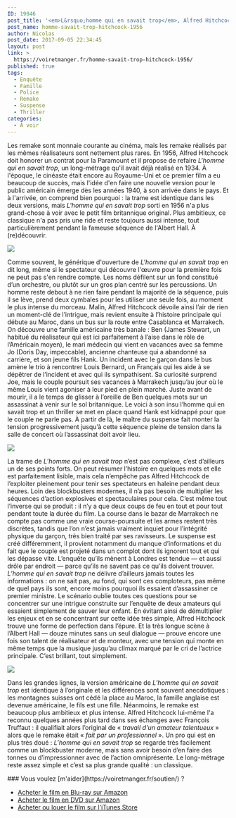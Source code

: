 ```yaml
---
ID: 19046
post_title: '<em>L&rsquo;homme qui en savait trop</em>, Alfred Hitchcock'
post_name: homme-savait-trop-hitchcock-1956
author: Nicolas
post_date: 2017-09-05 22:34:45
layout: post
link: >
  https://voiretmanger.fr/homme-savait-trop-hitchcock-1956/
published: true
tags:
  - Enquête
  - Famille
  - Police
  - Remake
  - Suspense
  - Thriller
categories:
  - À voir
---
```

Les remake sont monnaie courante au cinéma, mais les remake réalisés par les mêmes réalisateurs sont nettement plus rares. En 1956, Alfred Hitchcock doit honorer un contrat pour la Paramount et il propose de refaire *L'homme qui en savait trop*, un long-métrage qu'il avait déjà réalisé en 1934. À l'époque, le cinéaste était encore au Royaume-Uni et ce premier film a eu beaucoup de succès, mais l'idée d'en faire une nouvelle version pour le public américain émerge dès les années 1940, à son arrivée dans le pays. Et à l'arrivée, on comprend bien pourquoi : la trame est identique dans les deux versions, mais *L'homme qui en savait trop* sorti en 1956 n'a plus grand-chose à voir avec le petit film britannique original. Plus ambitieux, ce classique n'a pas pris une ride et reste toujours aussi intense, tout particulièrement pendant la fameuse séquence de l'Albert Hall. À (re)découvrir.


<a href="https://fr.wikipedia.org/wiki/L%27Homme_qui_en_savait_trop_(film,_1956)"><img src="https://voiretmanger.fr/wp-content/uploads/2017/09/homme-savait-trop-1956-hitchcock.jpg"/></a>


Comme souvent, le générique d'ouverture de *L'homme qui en savait trop* en dit long, même si le spectateur qui découvre l'œuvre pour la première fois ne peut pas s'en rendre compte. Les noms défilent sur un fond constitué d’un orchestre, ou plutôt sur un gros plan centré sur les percussions. Un homme reste debout à ne rien faire pendant la majorité de la séquence, puis il se lève, prend deux cymbales pour les utiliser une seule fois, au moment le plus intense du morceau. Malin, Alfred Hitchcock dévoile ainsi l’air de rien un moment-clé de l’intrigue, mais revient ensuite à l’histoire principale qui débute au Maroc, dans un bus sur la route entre Casablanca et Marrakech. On découvre une famille américaine très banale : Ben (James Stewart, un habitué du réalisateur qui est ici parfaitement à l’aise dans le rôle de l’Américain moyen), le mari médecin qui vient en vacances avec sa femme Jo (Doris Day, impeccable), ancienne chanteuse qui a abandonné sa carrière, et son jeune fils Hank. Un incident avec le garçon dans le bus amène le trio à rencontrer Louis Bernard, un Français qui les aide à se dépêtrer de l’incident et avec qui ils sympathisent. Sa curiosité surprend Joe, mais le couple poursuit ses vacances à Marrakech jusqu’au jour où le même Louis vient agoniser à leur pied en plein marché. Juste avant de mourir, il a le temps de glisser à l’oreille de Ben quelques mots sur un assassinat à venir sur le sol britannique. Le voici à son insu l’homme qui en savait trop et un thriller se met en place quand Hank est kidnappé pour que le couple ne parle pas. À partir de là, le maître du suspense fait monter la tension progressivement jusqu’à cette séquence pleine de tension dans la salle de concert où l’assassinat doit avoir lieu. 


<img src="https://voiretmanger.fr/wp-content/uploads/2017/09/homme-savait-trop-james-stewart-doris-day.jpg" />


La trame de *L’homme qui en savait trop* n’est pas complexe, c’est d’ailleurs un de ses points forts. On peut résumer l’histoire en quelques mots et elle est parfaitement lisible, mais cela n’empêche pas Alfred Hitchcock de l’exploiter pleinement pour tenir ses spectateurs en haleine pendant deux heures. Loin des blockbusters modernes, il n’a pas besoin de multiplier les séquences d’action explosives et spectaculaires pour cela. C’est même tout l’inverse qui se produit : il n’y a que deux coups de feu en tout et pour tout pendant toute la durée du film. La course dans le bazar de Marrakech ne compte pas comme une vraie course-poursuite et les armes restent très discrètes, tandis que l’on n’est jamais vraiment inquiet pour l’intégrité physique du garçon, très bien traité par ses ravisseurs. Le suspense est créé différemment, il provient notamment du manque d’informations et du fait que le couple est projeté dans un complot dont ils ignorent tout et qui les dépasse vite. L’enquête qu’ils mènent à Londres est tendue — et aussi drôle par endroit — parce qu’ils ne savent pas ce qu’ils doivent trouver. *L’homme qui en savait trop* ne délivre d’ailleurs jamais toutes les informations : on ne sait pas, au fond, qui sont ces comploteurs, pas même de quel pays ils sont, encore moins pourquoi ils essaient d’assassiner ce premier ministre. Le scénario oublie toutes ces questions pour se concentrer sur une intrigue construite sur l’enquête de deux amateurs qui essaient simplement de sauver leur enfant. En évitant ainsi de démultiplier les enjeux et en se concentrant sur cette idée très simple, Alfred Hitchcock trouve une forme de perfection dans l’épure. Et la très longue scène à l’Albert Hall — douze minutes sans un seul dialogue — prouve encore une fois son talent de réalisateur et de monteur, avec une tension qui monte en même temps que la musique jusqu’au climax marqué par le cri de l’actrice principale. C’est brillant, tout simplement.


<img src="https://voiretmanger.fr/wp-content/uploads/2017/09/homme-qui-en-savait-trop-1956.jpg" />


Dans les grandes lignes, la version américaine de *L’homme qui en savait trop* est identique à l’originale et les différences sont souvent anecdotiques : les montagnes suisses ont cédé la place au Maroc, la famille anglaise est devenue américaine, le fils est une fille. Néanmoins, le remake est beaucoup plus ambitieux et plus intense. Alfred Hitchcock lui-même l'a reconnu quelques années plus tard dans ses échanges avec François Truffaut : il qualifiait alors l’original de « *travail d'un amateur talentueux* » alors que le remake était « *fait par un professionnel* ». Un pro qui est en plus très doué : *L’homme qui en savait trop* se regarde très facilement comme un blockbuster moderne, mais sans avoir besoin d’en faire des tonnes ou d’impressionner avec de l’action omniprésente. Le long-métrage reste assez simple et c’est sa plus grande qualité : un classique.

<div class="amazon" markdown="1">
### Vous voulez [m'aider](https://voiretmanger.fr/soutien/) ?

- [Acheter le film en Blu-ray sur Amazon](http://amzn.to/2x0U8j7)
- [Acheter le film en DVD sur Amazon](http://amzn.to/2gsYZid)
- [Acheter ou louer le film sur l'iTunes Store](https://itunes.apple.com/fr/movie/lhomme-qui-en-savait-trop/id557547788)
</div>
